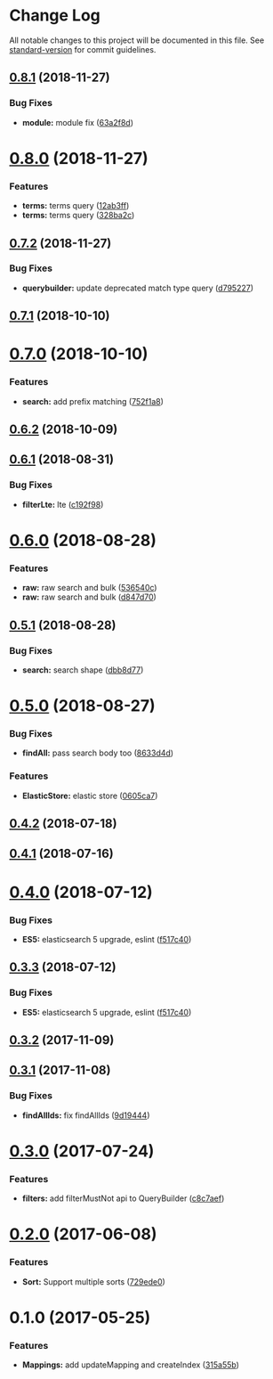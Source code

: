 # Change Log

All notable changes to this project will be documented in this file. See [standard-version](https://github.com/conventional-changelog/standard-version) for commit guidelines.

<a name="0.8.1"></a>
## [0.8.1](https://github.com/Workpop/elastic-search-utils/compare/v0.8.0...v0.8.1) (2018-11-27)


### Bug Fixes

* **module:** module fix ([63a2f8d](https://github.com/Workpop/elastic-search-utils/commit/63a2f8d))



<a name="0.8.0"></a>
# [0.8.0](https://github.com/Workpop/elastic-search-utils/compare/v0.7.2...v0.8.0) (2018-11-27)


### Features

* **terms:** terms query ([12ab3ff](https://github.com/Workpop/elastic-search-utils/commit/12ab3ff))
* **terms:** terms query ([328ba2c](https://github.com/Workpop/elastic-search-utils/commit/328ba2c))



<a name="0.7.2"></a>
## [0.7.2](https://github.com/Workpop/elastic-search-utils/compare/v0.7.1...v0.7.2) (2018-11-27)


### Bug Fixes

* **querybuilder:** update deprecated match type query ([d795227](https://github.com/Workpop/elastic-search-utils/commit/d795227))



<a name="0.7.1"></a>
## [0.7.1](https://github.com/Workpop/elastic-search-utils/compare/v0.7.0...v0.7.1) (2018-10-10)



<a name="0.7.0"></a>
# [0.7.0](https://github.com/Workpop/elastic-search-utils/compare/v0.6.2...v0.7.0) (2018-10-10)


### Features

* **search:** add prefix matching ([752f1a8](https://github.com/Workpop/elastic-search-utils/commit/752f1a8))



<a name="0.6.2"></a>
## [0.6.2](https://github.com/Workpop/elastic-search-utils/compare/v0.6.1...v0.6.2) (2018-10-09)



<a name="0.6.1"></a>
## [0.6.1](https://github.com/Workpop/elastic-search-utils/compare/v0.6.0...v0.6.1) (2018-08-31)


### Bug Fixes

* **filterLte:** lte ([c192f98](https://github.com/Workpop/elastic-search-utils/commit/c192f98))



<a name="0.6.0"></a>
# [0.6.0](https://github.com/Workpop/elastic-search-utils/compare/v0.5.1...v0.6.0) (2018-08-28)


### Features

* **raw:** raw search and bulk ([536540c](https://github.com/Workpop/elastic-search-utils/commit/536540c))
* **raw:** raw search and bulk ([d847d70](https://github.com/Workpop/elastic-search-utils/commit/d847d70))



<a name="0.5.1"></a>
## [0.5.1](https://github.com/Workpop/elastic-search-utils/compare/v0.5.0...v0.5.1) (2018-08-28)


### Bug Fixes

* **search:** search shape ([dbb8d77](https://github.com/Workpop/elastic-search-utils/commit/dbb8d77))



<a name="0.5.0"></a>
# [0.5.0](https://github.com/Workpop/elastic-search-utils/compare/v0.4.2...v0.5.0) (2018-08-27)


### Bug Fixes

* **findAll:** pass search body too ([8633d4d](https://github.com/Workpop/elastic-search-utils/commit/8633d4d))


### Features

* **ElasticStore:** elastic store ([0605ca7](https://github.com/Workpop/elastic-search-utils/commit/0605ca7))



<a name="0.4.2"></a>
## [0.4.2](https://github.com/Workpop/elastic-search-utils/compare/v0.4.1...v0.4.2) (2018-07-18)



<a name="0.4.1"></a>
## [0.4.1](https://github.com/Workpop/elastic-search-utils/compare/v0.4.0...v0.4.1) (2018-07-16)



<a name="0.4.0"></a>
# [0.4.0](https://github.com/Workpop/elastic-search-utils/compare/v0.3.2...v0.4.0) (2018-07-12)


### Bug Fixes

* **ES5:** elasticsearch 5 upgrade, eslint ([f517c40](https://github.com/Workpop/elastic-search-utils/commit/f517c40))



<a name="0.3.3"></a>
## [0.3.3](https://github.com/Workpop/elastic-search-utils/compare/v0.3.2...v0.3.3) (2018-07-12)


### Bug Fixes

* **ES5:** elasticsearch 5 upgrade, eslint ([f517c40](https://github.com/Workpop/elastic-search-utils/commit/f517c40))



<a name="0.3.2"></a>
## [0.3.2](https://github.com/Workpop/elastic-search-utils/compare/v0.3.1...v0.3.2) (2017-11-09)



<a name="0.3.1"></a>
## [0.3.1](https://github.com/Workpop/elastic-search-utils/compare/v0.3.0...v0.3.1) (2017-11-08)


### Bug Fixes

* **findAllIds:** fix findAllIds ([9d19444](https://github.com/Workpop/elastic-search-utils/commit/9d19444))



<a name="0.3.0"></a>
# [0.3.0](https://github.com/Workpop/elastic-search-utils/compare/v0.2.0...v0.3.0) (2017-07-24)


### Features

* **filters:** add filterMustNot api to QueryBuilder ([c8c7aef](https://github.com/Workpop/elastic-search-utils/commit/c8c7aef))



<a name="0.2.0"></a>
# [0.2.0](https://github.com/Workpop/elastic-search-utils/compare/v0.1.0...v0.2.0) (2017-06-08)


### Features

* **Sort:** Support multiple sorts ([729ede0](https://github.com/Workpop/elastic-search-utils/commit/729ede0))



<a name="0.1.0"></a>
# 0.1.0 (2017-05-25)


### Features

* **Mappings:** add updateMapping and createIndex ([315a55b](https://github.com/Workpop/elastic-search-utils/commit/315a55b))
